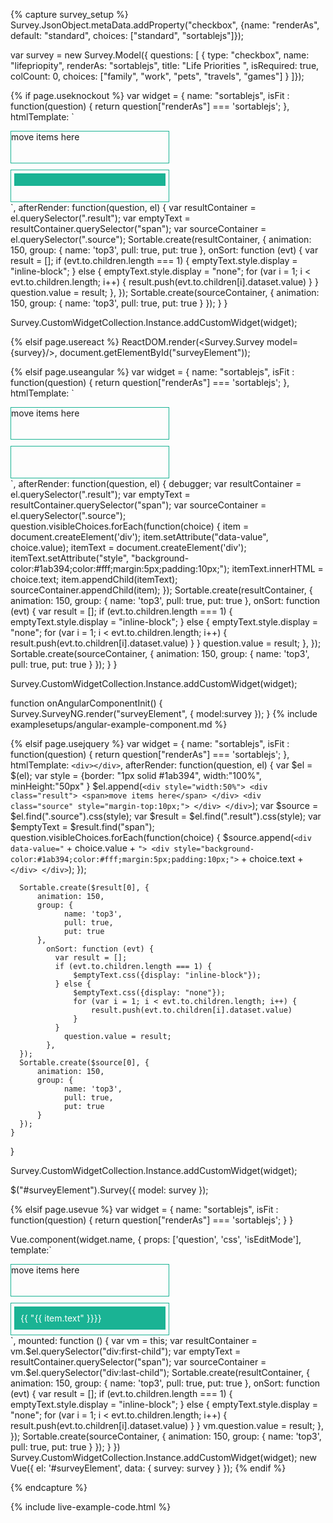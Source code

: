 <script src="https://unpkg.com/sortablejs@1.5.1/Sortable.js"></script>

{% capture survey_setup %}
Survey.JsonObject.metaData.addProperty("checkbox", {name: "renderAs", default: "standard", choices: ["standard", "sortablejs"]});

var survey = new Survey.Model({ questions: [
    { type: "checkbox", name: "lifepriopity", renderAs: "sortablejs", title: "Life Priorities ", isRequired: true, colCount: 0,
        choices: ["family", "work", "pets", "travels", "games"] }
]});

{% if page.useknockout %}
var widget = {
    name: "sortablejs",
    isFit : function(question) { return question["renderAs"] === 'sortablejs'; },
    htmlTemplate: `
  <div style="width:50%">
    <div class="result" style="border-style:solid;border-width:1px;border-color:#1ab394;width:100%; min-height:50px;">
      <span>move items here</span>
    </div>
    <div class="source" style="border-style:solid;border-width:1px;border-color:#1ab394;width:100%; min-height:50px; margin-top:10px;">
      <!-- ko foreach: { data: question.visibleChoices, as: 'item' } -->
        <div data-bind="attr: { 'data-value':item.value }">
          <div style="background-color:#1ab394;color:#fff;margin:5px;padding:10px;" data-bind="text:item.text"></div>
        </div>
      <!-- /ko -->
    </div>
  </div>
`,
    afterRender: function(question, el) {  
      var resultContainer = el.querySelector(".result");
      var emptyText = resultContainer.querySelector("span");
      var sourceContainer = el.querySelector(".source");
      Sortable.create(resultContainer, {
          animation: 150,
          group: {
        		name: 'top3',
        		pull: true,
        		put: true
          },
        	onSort: function (evt) {
        	  var result = [];
        	  if (evt.to.children.length === 1) {
        	      emptyText.style.display = "inline-block";
        	  } else {
        	      emptyText.style.display = "none";
            	  for (var i = 1; i < evt.to.children.length; i++) {
            	      result.push(evt.to.children[i].dataset.value)
            	  }
        	  }
        		question.value = result;
        	},
      });
      Sortable.create(sourceContainer, {
          animation: 150,
          group: {
        		name: 'top3',
        		pull: true,
        		put: true
          }
      });
    }
}

Survey.CustomWidgetCollection.Instance.addCustomWidget(widget);

{% elsif page.usereact %}
ReactDOM.render(<Survey.Survey model={survey}/>, document.getElementById("surveyElement"));

{% elsif page.useangular %}
var widget = {
    name: "sortablejs",
    isFit : function(question) { return question["renderAs"] === 'sortablejs'; },
    htmlTemplate: `
  <div style="width:50%">
    <div class="result" style="border-style:solid;border-width:1px;border-color:#1ab394;width:100%; min-height:50px;">
      <span>move items here</span>
    </div>
    <div class="source" style="border-style:solid;border-width:1px;border-color:#1ab394;width:100%; min-height:50px; margin-top:10px;">
    </div>
  </div>
`,
    afterRender: function(question, el) {  
      debugger;
      var resultContainer = el.querySelector(".result");
      var emptyText = resultContainer.querySelector("span");
      var sourceContainer = el.querySelector(".source");
      question.visibleChoices.forEach(function(choice) {
        item = document.createElement('div');
        item.setAttribute("data-value", choice.value);
        itemText = document.createElement('div');
        itemText.setAttribute("style", "background-color:#1ab394;color:#fff;margin:5px;padding:10px;");
        itemText.innerHTML = choice.text;
        item.appendChild(itemText);
        sourceContainer.appendChild(item);
      });
      Sortable.create(resultContainer, {
          animation: 150,
          group: {
        		name: 'top3',
        		pull: true,
        		put: true
          },
        	onSort: function (evt) {
        	  var result = [];
        	  if (evt.to.children.length === 1) {
        	      emptyText.style.display = "inline-block";
        	  } else {
        	      emptyText.style.display = "none";
            	  for (var i = 1; i < evt.to.children.length; i++) {
            	      result.push(evt.to.children[i].dataset.value)
            	  }
        	  }
        		question.value = result;
        	},
      });
      Sortable.create(sourceContainer, {
          animation: 150,
          group: {
        		name: 'top3',
        		pull: true,
        		put: true
          }
      });
    }
}

Survey.CustomWidgetCollection.Instance.addCustomWidget(widget);


function onAngularComponentInit() {
    Survey.SurveyNG.render("surveyElement", {
        model:survey
    });
}
{% include examplesetups/angular-example-component.md %}

{% elsif page.usejquery %}
var widget = {
    name: "sortablejs",
    isFit : function(question) { return question["renderAs"] === 'sortablejs'; },
    htmlTemplate: `<div></div>`,
    afterRender: function(question, el) {
      var $el = $(el);
      var style = {border: "1px solid #1ab394", width:"100%", minHeight:"50px" }
      $el.append(`
        <div style="width:50%">
          <div class="result">
            <span>move items here</span>
          </div>
          <div class="source" style="margin-top:10px;">
          </div>
        </div>
      `);
      var $source = $el.find(".source").css(style);
      var $result = $el.find(".result").css(style);
      var $emptyText = $result.find("span");
      question.visibleChoices.forEach(function(choice) {
        $source.append(`<div data-value="` + choice.value +  `">
                               <div style="background-color:#1ab394;color:#fff;margin:5px;padding:10px;">` + choice.text + `</div>
                             </div>`);
      });
      
      Sortable.create($result[0], {
          animation: 150,
          group: {
        		name: 'top3',
        		pull: true,
        		put: true
          },
        	onSort: function (evt) {
        	  var result = [];
        	  if (evt.to.children.length === 1) {
        	      $emptyText.css({display: "inline-block"});
        	  } else {
        	      $emptyText.css({display: "none"});
            	  for (var i = 1; i < evt.to.children.length; i++) {
            	      result.push(evt.to.children[i].dataset.value)
            	  }
        	  }
        		question.value = result;
        	},
      });
      Sortable.create($source[0], {
          animation: 150,
          group: {
        		name: 'top3',
        		pull: true,
        		put: true
          }
      });
    }
}

Survey.CustomWidgetCollection.Instance.addCustomWidget(widget);


$("#surveyElement").Survey({
    model: survey
});

{% elsif page.usevue %}
var widget = {
    name: "sortablejs",
    isFit : function(question) { return question["renderAs"] === 'sortablejs'; }
}

Vue.component(widget.name, {
    props: ['question', 'css', 'isEditMode'],
    template:`
  <div style="width:50%">
    <div style="border-style:solid;border-width:1px;border-color:#1ab394;width:100%; min-height:50px;">
      <span>move items here</span>
    </div>
    <div style="border-style:solid;border-width:1px;border-color:#1ab394;width:100%; min-height:50px; margin-top:10px;">
      <div v-for="(item, index) in question.visibleChoices" :data-value="item.value">
        <div style="background-color:#1ab394;color:#fff;margin:5px;padding:10px;">{{ "{{ item.text" }}}}</div>
      </div>
    </div>
  </div>
`,
    mounted: function () {
      var vm = this;
      var resultContainer = vm.$el.querySelector("div:first-child");
      var emptyText = resultContainer.querySelector("span");
      var sourceContainer = vm.$el.querySelector("div:last-child");
      Sortable.create(resultContainer, {
          animation: 150,
          group: {
        		name: 'top3',
        		pull: true,
        		put: true
          },
        	onSort: function (evt) {
        	  var result = [];
        	  if (evt.to.children.length === 1) {
        	      emptyText.style.display = "inline-block";
        	  } else {
        	      emptyText.style.display = "none";
            	  for (var i = 1; i < evt.to.children.length; i++) {
            	      result.push(evt.to.children[i].dataset.value)
            	  }
        	  }
        		vm.question.value = result;
        	},
      });
      Sortable.create(sourceContainer, {
          animation: 150,
          group: {
        		name: 'top3',
        		pull: true,
        		put: true
          }
      });
    }
})
Survey.CustomWidgetCollection.Instance.addCustomWidget(widget);
new Vue({ el: '#surveyElement', data: { survey: survey } });
{% endif %}

{% endcapture %}

{% include live-example-code.html %}